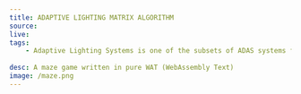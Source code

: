 ```yaml
---
title: ADAPTIVE LIGHTING MATRIX ALGORITHM
source: 
live: 
tags:
    - Adaptive Lighting Systems is one of the subsets of ADAS systems for passenger satefy. By reading the position of the oncoming vehicle via camera and sensors, its position can be predicted and specific LEDs from the LED matrix will be turned off . The ALS system constantly reads the oncoming vehicle's position as it approaches and switches off the LEDs in a corresponding pattern. The idea behind this project is for it to be as cost efficient as possible to implement.
    
desc: A maze game written in pure WAT (WebAssembly Text)
image: /maze.png
---
```

